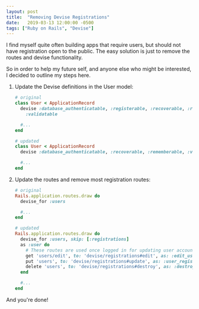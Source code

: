 ```yaml
---
layout: post
title:  "Removing Devise Registrations"
date:   2019-03-13 12:00:00 -0500
tags: ["Ruby on Rails", "Devise"]
---
```


I find myself quite often building apps that require users, but should not have registration open to the public. The easy solution is just to remove the routes and devise functionality.

So in order to help my future self, and anyone else who might be interested, I decided to outline my steps here.

1. Update the Devise definitions in the User model:
    ```ruby
    # original
    class User < ApplicationRecord
      devise :database_authenticatable, :registerable, :recoverable, :rememberable,
        :validatable

      #...
    end

    # updated
    class User < ApplicationRecord
      devise :database_authenticatable, :recoverable, :rememberable, :validatable

      #...
    end
    ```
2. Update the routes and remove most registration routes:
    ```ruby
    # original
    Rails.application.routes.draw do
      devise_for :users

      #...
    end

    # updated
    Rails.application.routes.draw do
      devise_for :users, skip: [:registrations]
      as :user do
        # These routes are used once logged in for updating user accounts
        get 'users/edit', to: 'devise/registrations#edit', as: :edit_user_registration
        put 'users', to: 'devise/registrations#update', as: :user_registration
        delete 'users', to: 'devise/registrations#destroy', as: :destroy_user_registration
      end

      #...
    end
    ```

And you're done!
